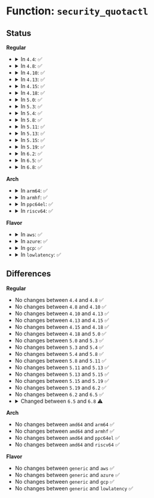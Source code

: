 # Function: <code>security_quotactl</code>

## Status
<b>Regular</b>
<ul>
<li>
<details>
<summary>In <code>4.4</code>: ✅</summary>

```c
int security_quotactl(int cmds, int type, int id, struct super_block *sb);
```

**Collision:** Unique Global

**Inline:** No

**Transformation:** False

**Instances:**

```
In security/security.c (ffffffff8133ce40)
Location: security/security.c:196
Inline: False
Direct callers:
  - fs/quota/quota.c:SyS_quotactl
  - fs/quota/quota.c:SyS_quotactl
```
**Symbols:**

```
ffffffff8133ce40-ffffffff8133cea7: security_quotactl (STB_GLOBAL)
```
</details>
</li>
<li>
<details>
<summary>In <code>4.8</code>: ✅</summary>

```c
int security_quotactl(int cmds, int type, int id, struct super_block *sb);
```

**Collision:** Unique Global

**Inline:** No

**Transformation:** False

**Instances:**

```
In security/security.c (ffffffff81372470)
Location: security/security.c:197
Inline: False
Direct callers:
  - fs/quota/quota.c:SyS_quotactl
  - fs/quota/quota.c:SyS_quotactl
```
**Symbols:**

```
ffffffff81372470-ffffffff813724d7: security_quotactl (STB_GLOBAL)
```
</details>
</li>
<li>
<details>
<summary>In <code>4.10</code>: ✅</summary>

```c
int security_quotactl(int cmds, int type, int id, struct super_block *sb);
```

**Collision:** Unique Global

**Inline:** No

**Transformation:** False

**Instances:**

```
In security/security.c (ffffffff81388da0)
Location: security/security.c:197
Inline: False
Direct callers:
  - fs/quota/quota.c:SyS_quotactl
  - fs/quota/quota.c:SyS_quotactl
```
**Symbols:**

```
ffffffff81388da0-ffffffff81388e07: security_quotactl (STB_GLOBAL)
```
</details>
</li>
<li>
<details>
<summary>In <code>4.13</code>: ✅</summary>

```c
int security_quotactl(int cmds, int type, int id, struct super_block *sb);
```

**Collision:** Unique Global

**Inline:** No

**Transformation:** False

**Instances:**

```
In security/security.c (ffffffff8139e110)
Location: security/security.c:768
Inline: False
Direct callers:
  - fs/quota/quota.c:SyS_quotactl
  - fs/quota/quota.c:SyS_quotactl
```
**Symbols:**

```
ffffffff8139e110-ffffffff8139e177: security_quotactl (STB_GLOBAL)
```
</details>
</li>
<li>
<details>
<summary>In <code>4.15</code>: ✅</summary>

```c
int security_quotactl(int cmds, int type, int id, struct super_block *sb);
```

**Collision:** Unique Global

**Inline:** No

**Transformation:** False

**Instances:**

```
In security/security.c (ffffffff813c3ac0)
Location: security/security.c:718
Inline: False
Direct callers:
  - fs/quota/quota.c:SyS_quotactl
  - fs/quota/quota.c:SyS_quotactl
```
**Symbols:**

```
ffffffff813c3ac0-ffffffff813c3b2d: security_quotactl (STB_GLOBAL)
```
</details>
</li>
<li>
<details>
<summary>In <code>4.18</code>: ✅</summary>

```c
int security_quotactl(int cmds, int type, int id, struct super_block *sb);
```

**Collision:** Unique Global

**Inline:** No

**Transformation:** False

**Instances:**

```
In security/security.c (ffffffff813f4160)
Location: security/security.c:295
Inline: False
Direct callers:
  - fs/quota/quota.c:kernel_quotactl
  - fs/quota/quota.c:kernel_quotactl
```
**Symbols:**

```
ffffffff813f4160-ffffffff813f41b8: security_quotactl (STB_GLOBAL)
```
</details>
</li>
<li>
<details>
<summary>In <code>5.0</code>: ✅</summary>

```c
int security_quotactl(int cmds, int type, int id, struct super_block *sb);
```

**Collision:** Unique Global

**Inline:** No

**Transformation:** False

**Instances:**

```
In security/security.c (ffffffff8140f540)
Location: security/security.c:777
Inline: False
Direct callers:
  - fs/quota/quota.c:kernel_quotactl
  - fs/quota/quota.c:kernel_quotactl
```
**Symbols:**

```
ffffffff8140f540-ffffffff8140f598: security_quotactl (STB_GLOBAL)
```
</details>
</li>
<li>
<details>
<summary>In <code>5.3</code>: ✅</summary>

```c
int security_quotactl(int cmds, int type, int id, struct super_block *sb);
```

**Collision:** Unique Global

**Inline:** No

**Transformation:** False

**Instances:**

```
In security/security.c (ffffffff8143c9d0)
Location: security/security.c:776
Inline: False
Direct callers:
  - fs/quota/quota.c:kernel_quotactl
  - fs/quota/quota.c:do_quotactl
  - fs/quota/quota.c:do_quotactl
  - fs/quota/quota.c:do_quotactl
  - fs/quota/quota.c:do_quotactl
  - fs/quota/quota.c:do_quotactl
```
**Symbols:**

```
ffffffff8143c9d0-ffffffff8143ca35: security_quotactl (STB_GLOBAL)
```
</details>
</li>
<li>
<details>
<summary>In <code>5.4</code>: ✅</summary>

```c
int security_quotactl(int cmds, int type, int id, struct super_block *sb);
```

**Collision:** Unique Global

**Inline:** No

**Transformation:** False

**Instances:**

```
In security/security.c (ffffffff81456500)
Location: security/security.c:810
Inline: False
Direct callers:
  - fs/quota/quota.c:kernel_quotactl
  - fs/quota/quota.c:do_quotactl
  - fs/quota/quota.c:do_quotactl
  - fs/quota/quota.c:do_quotactl
  - fs/quota/quota.c:do_quotactl
  - fs/quota/quota.c:do_quotactl
```
**Symbols:**

```
ffffffff81456500-ffffffff81456558: security_quotactl (STB_GLOBAL)
```
</details>
</li>
<li>
<details>
<summary>In <code>5.8</code>: ✅</summary>

```c
int security_quotactl(int cmds, int type, int id, struct super_block *sb);
```

**Collision:** Unique Global

**Inline:** No

**Transformation:** False

**Instances:**

```
In security/security.c (ffffffff814a92c0)
Location: security/security.c:953
Inline: False
Direct callers:
  - fs/quota/quota.c:kernel_quotactl
  - fs/quota/quota.c:do_quotactl
  - fs/quota/quota.c:do_quotactl
  - fs/quota/quota.c:do_quotactl
  - fs/quota/quota.c:do_quotactl
  - fs/quota/quota.c:do_quotactl
```
**Symbols:**

```
ffffffff814a92c0-ffffffff814a9318: security_quotactl (STB_GLOBAL)
```
</details>
</li>
<li>
<details>
<summary>In <code>5.11</code>: ✅</summary>

```c
int security_quotactl(int cmds, int type, int id, struct super_block *sb);
```

**Collision:** Unique Global

**Inline:** No

**Transformation:** False

**Instances:**

```
In security/security.c (ffffffff814c68c0)
Location: security/security.c:955
Inline: False
Direct callers:
  - fs/quota/quota.c:__ia32_sys_quotactl
  - fs/quota/quota.c:__x64_sys_quotactl
  - fs/quota/quota.c:do_quotactl
  - fs/quota/quota.c:do_quotactl
  - fs/quota/quota.c:do_quotactl
  - fs/quota/quota.c:do_quotactl
  - fs/quota/quota.c:do_quotactl
```
**Symbols:**

```
ffffffff814c68c0-ffffffff814c6918: security_quotactl (STB_GLOBAL)
```
</details>
</li>
<li>
<details>
<summary>In <code>5.13</code>: ✅</summary>

```c
int security_quotactl(int cmds, int type, int id, struct super_block *sb);
```

**Collision:** Unique Global

**Inline:** No

**Transformation:** False

**Instances:**

```
In security/security.c (ffffffff814cc9b0)
Location: security/security.c:979
Inline: False
Direct callers:
  - fs/quota/quota.c:__ia32_sys_quotactl
  - fs/quota/quota.c:__x64_sys_quotactl
  - fs/quota/quota.c:do_quotactl
  - fs/quota/quota.c:do_quotactl
  - fs/quota/quota.c:do_quotactl
  - fs/quota/quota.c:do_quotactl
  - fs/quota/quota.c:do_quotactl
```
**Symbols:**

```
ffffffff814cc9b0-ffffffff814cca08: security_quotactl (STB_GLOBAL)
```
</details>
</li>
<li>
<details>
<summary>In <code>5.15</code>: ✅</summary>

```c
int security_quotactl(int cmds, int type, int id, struct super_block *sb);
```

**Collision:** Unique Global

**Inline:** No

**Transformation:** False

**Instances:**

```
In security/security.c (ffffffff81525b30)
Location: security/security.c:979
Inline: False
Direct callers:
  - fs/quota/quota.c:__ia32_sys_quotactl
  - fs/quota/quota.c:__x64_sys_quotactl
  - fs/quota/quota.c:do_quotactl
  - fs/quota/quota.c:do_quotactl
  - fs/quota/quota.c:do_quotactl
  - fs/quota/quota.c:do_quotactl
  - fs/quota/quota.c:do_quotactl
```
**Symbols:**

```
ffffffff81525b30-ffffffff81525b88: security_quotactl (STB_GLOBAL)
```
</details>
</li>
<li>
<details>
<summary>In <code>5.19</code>: ✅</summary>

```c
int security_quotactl(int cmds, int type, int id, struct super_block *sb);
```

**Collision:** Unique Global

**Inline:** No

**Transformation:** False

**Instances:**

```
In security/security.c (ffffffff815b9dc0)
Location: security/security.c:978
Inline: False
Direct callers:
  - fs/quota/quota.c:__ia32_sys_quotactl
  - fs/quota/quota.c:__x64_sys_quotactl
  - fs/quota/quota.c:do_quotactl
  - fs/quota/quota.c:do_quotactl
  - fs/quota/quota.c:do_quotactl
  - fs/quota/quota.c:do_quotactl
  - fs/quota/quota.c:do_quotactl
```
**Symbols:**

```
ffffffff815b9dc0-ffffffff815b9e3d: security_quotactl (STB_GLOBAL)
```
</details>
</li>
<li>
<details>
<summary>In <code>6.2</code>: ✅</summary>

```c
int security_quotactl(int cmds, int type, int id, struct super_block *sb);
```

**Collision:** Unique Global

**Inline:** No

**Transformation:** False

**Instances:**

```
In security/security.c (ffffffff81665610)
Location: security/security.c:976
Inline: False
Direct callers:
  - fs/quota/quota.c:__ia32_sys_quotactl
  - fs/quota/quota.c:__x64_sys_quotactl
  - fs/quota/quota.c:do_quotactl
  - fs/quota/quota.c:do_quotactl
  - fs/quota/quota.c:do_quotactl
  - fs/quota/quota.c:do_quotactl
  - fs/quota/quota.c:do_quotactl
```
**Symbols:**

```
ffffffff81665610-ffffffff8166568d: security_quotactl (STB_GLOBAL)
```
</details>
</li>
<li>
<details>
<summary>In <code>6.5</code>: ✅</summary>

```c
int security_quotactl(int cmds, int type, int id, struct super_block *sb);
```

**Collision:** Unique Global

**Inline:** No

**Transformation:** False

**Instances:**

```
In security/security.c (ffffffff8169db90)
Location: security/security.c:1095
Inline: False
Direct callers:
  - fs/quota/quota.c:__ia32_sys_quotactl
  - fs/quota/quota.c:__x64_sys_quotactl
  - fs/quota/quota.c:do_quotactl
  - fs/quota/quota.c:do_quotactl
  - fs/quota/quota.c:do_quotactl
  - fs/quota/quota.c:do_quotactl
  - fs/quota/quota.c:do_quotactl
```
**Symbols:**

```
ffffffff8169db90-ffffffff8169dc0d: security_quotactl (STB_GLOBAL)
```
</details>
</li>
<li>
<details>
<summary>In <code>6.8</code>: ✅</summary>

```c
int security_quotactl(int cmds, int type, int id, const struct super_block *sb);
```

**Collision:** Unique Global

**Inline:** No

**Transformation:** False

**Instances:**

```
In security/security.c (ffffffff816da4c0)
Location: security/security.c:1138
Inline: False
Direct callers:
  - fs/quota/quota.c:__ia32_sys_quotactl
  - fs/quota/quota.c:__x64_sys_quotactl
  - fs/quota/quota.c:do_quotactl
  - fs/quota/quota.c:do_quotactl
  - fs/quota/quota.c:do_quotactl
  - fs/quota/quota.c:do_quotactl
  - fs/quota/quota.c:do_quotactl
```
**Symbols:**

```
ffffffff816da4c0-ffffffff816da53d: security_quotactl (STB_GLOBAL)
```
</details>
</li>
</ul>
<b>Arch</b>
<ul>
<li>
<details>
<summary>In <code>arm64</code>: ✅</summary>

```c
int security_quotactl(int cmds, int type, int id, struct super_block *sb);
```

**Collision:** Unique Global

**Inline:** No

**Transformation:** False

**Instances:**

```
In security/security.c (ffff800010541d68)
Location: security/security.c:810
Inline: False
Direct callers:
  - fs/quota/quota.c:kernel_quotactl
  - fs/quota/quota.c:do_quotactl
  - fs/quota/quota.c:do_quotactl
  - fs/quota/quota.c:do_quotactl
  - fs/quota/quota.c:do_quotactl
  - fs/quota/quota.c:do_quotactl
```
**Symbols:**

```
ffff800010541d68-ffff800010541ddc: security_quotactl (STB_GLOBAL)
```
</details>
</li>
<li>
<details>
<summary>In <code>armhf</code>: ✅</summary>

```c
int security_quotactl(int cmds, int type, int id, struct super_block *sb);
```

**Collision:** Unique Global

**Inline:** No

**Transformation:** False

**Instances:**

```
In security/security.c (c06f7d38)
Location: security/security.c:810
Inline: False
Direct callers:
  - fs/quota/quota.c:kernel_quotactl
  - fs/quota/quota.c:do_quotactl
  - fs/quota/quota.c:do_quotactl
  - fs/quota/quota.c:do_quotactl
```
**Symbols:**

```
c06f7d38-c06f7da4: security_quotactl (STB_GLOBAL)
```
</details>
</li>
<li>
<details>
<summary>In <code>ppc64el</code>: ✅</summary>

```c
int security_quotactl(int cmds, int type, int id, struct super_block *sb);
```

**Collision:** Unique Global

**Inline:** No

**Transformation:** False

**Instances:**

```
In security/security.c (c000000000694990)
Location: security/security.c:810
Inline: False
Direct callers:
  - fs/quota/quota.c:kernel_quotactl
  - fs/quota/quota.c:do_quotactl
  - fs/quota/quota.c:do_quotactl
  - fs/quota/quota.c:do_quotactl
```
**Symbols:**

```
c000000000694990-c000000000694a74: security_quotactl (STB_GLOBAL)
```
</details>
</li>
<li>
<details>
<summary>In <code>riscv64</code>: ✅</summary>

```c
int security_quotactl(int cmds, int type, int id, struct super_block *sb);
```

**Collision:** Unique Global

**Inline:** No

**Transformation:** False

**Instances:**

```
In security/security.c (ffffffe00039e8a8)
Location: security/security.c:810
Inline: False
Direct callers:
  - fs/quota/quota.c:kernel_quotactl
  - fs/quota/quota.c:do_quotactl
  - fs/quota/quota.c:do_quotactl
  - fs/quota/quota.c:do_quotactl
```
**Symbols:**

```
ffffffe00039e8a8-ffffffe00039e8fc: security_quotactl (STB_GLOBAL)
```
</details>
</li>
</ul>
<b>Flavor</b>
<ul>
<li>
<details>
<summary>In <code>aws</code>: ✅</summary>

```c
int security_quotactl(int cmds, int type, int id, struct super_block *sb);
```

**Collision:** Unique Global

**Inline:** No

**Transformation:** False

**Instances:**

```
In security/security.c (ffffffff8144eae0)
Location: security/security.c:810
Inline: False
Direct callers:
  - fs/quota/quota.c:kernel_quotactl
  - fs/quota/quota.c:do_quotactl
  - fs/quota/quota.c:do_quotactl
  - fs/quota/quota.c:do_quotactl
  - fs/quota/quota.c:do_quotactl
  - fs/quota/quota.c:do_quotactl
```
**Symbols:**

```
ffffffff8144eae0-ffffffff8144eb38: security_quotactl (STB_GLOBAL)
```
</details>
</li>
<li>
<details>
<summary>In <code>azure</code>: ✅</summary>

```c
int security_quotactl(int cmds, int type, int id, struct super_block *sb);
```

**Collision:** Unique Global

**Inline:** No

**Transformation:** False

**Instances:**

```
In security/security.c (ffffffff8143f530)
Location: security/security.c:810
Inline: False
Direct callers:
  - fs/quota/quota.c:kernel_quotactl
  - fs/quota/quota.c:do_quotactl
  - fs/quota/quota.c:do_quotactl
  - fs/quota/quota.c:do_quotactl
  - fs/quota/quota.c:do_quotactl
  - fs/quota/quota.c:do_quotactl
```
**Symbols:**

```
ffffffff8143f530-ffffffff8143f588: security_quotactl (STB_GLOBAL)
```
</details>
</li>
<li>
<details>
<summary>In <code>gcp</code>: ✅</summary>

```c
int security_quotactl(int cmds, int type, int id, struct super_block *sb);
```

**Collision:** Unique Global

**Inline:** No

**Transformation:** False

**Instances:**

```
In security/security.c (ffffffff8144ab80)
Location: security/security.c:810
Inline: False
Direct callers:
  - fs/quota/quota.c:kernel_quotactl
  - fs/quota/quota.c:do_quotactl
  - fs/quota/quota.c:do_quotactl
  - fs/quota/quota.c:do_quotactl
  - fs/quota/quota.c:do_quotactl
  - fs/quota/quota.c:do_quotactl
```
**Symbols:**

```
ffffffff8144ab80-ffffffff8144abd8: security_quotactl (STB_GLOBAL)
```
</details>
</li>
<li>
<details>
<summary>In <code>lowlatency</code>: ✅</summary>

```c
int security_quotactl(int cmds, int type, int id, struct super_block *sb);
```

**Collision:** Unique Global

**Inline:** No

**Transformation:** False

**Instances:**

```
In security/security.c (ffffffff81461f50)
Location: security/security.c:810
Inline: False
Direct callers:
  - fs/quota/quota.c:kernel_quotactl
  - fs/quota/quota.c:do_quotactl
  - fs/quota/quota.c:do_quotactl
  - fs/quota/quota.c:do_quotactl
  - fs/quota/quota.c:do_quotactl
  - fs/quota/quota.c:do_quotactl
```
**Symbols:**

```
ffffffff81461f50-ffffffff81461fa8: security_quotactl (STB_GLOBAL)
```
</details>
</li>
</ul>

## Differences
<b>Regular</b>
<ul>
<li>
No changes between <code>4.4</code> and <code>4.8</code> ✅
</li>
<li>
No changes between <code>4.8</code> and <code>4.10</code> ✅
</li>
<li>
No changes between <code>4.10</code> and <code>4.13</code> ✅
</li>
<li>
No changes between <code>4.13</code> and <code>4.15</code> ✅
</li>
<li>
No changes between <code>4.15</code> and <code>4.18</code> ✅
</li>
<li>
No changes between <code>4.18</code> and <code>5.0</code> ✅
</li>
<li>
No changes between <code>5.0</code> and <code>5.3</code> ✅
</li>
<li>
No changes between <code>5.3</code> and <code>5.4</code> ✅
</li>
<li>
No changes between <code>5.4</code> and <code>5.8</code> ✅
</li>
<li>
No changes between <code>5.8</code> and <code>5.11</code> ✅
</li>
<li>
No changes between <code>5.11</code> and <code>5.13</code> ✅
</li>
<li>
No changes between <code>5.13</code> and <code>5.15</code> ✅
</li>
<li>
No changes between <code>5.15</code> and <code>5.19</code> ✅
</li>
<li>
No changes between <code>5.19</code> and <code>6.2</code> ✅
</li>
<li>
No changes between <code>6.2</code> and <code>6.5</code> ✅
</li>
<li>
<details>
<summary>Changed between <code>6.5</code> and <code>6.8</code> ⚠️</summary>
<ul>
<li>
<b>Param type changed. </b>
<code>struct super_block *sb</code> ➡️ <code>const struct super_block *sb</code>
</li>
</ul>
</details>
</li>
</ul>
<b>Arch</b>
<ul>
<li>
No changes between <code>amd64</code> and <code>arm64</code> ✅
</li>
<li>
No changes between <code>amd64</code> and <code>armhf</code> ✅
</li>
<li>
No changes between <code>amd64</code> and <code>ppc64el</code> ✅
</li>
<li>
No changes between <code>amd64</code> and <code>riscv64</code> ✅
</li>
</ul>
<b>Flavor</b>
<ul>
<li>
No changes between <code>generic</code> and <code>aws</code> ✅
</li>
<li>
No changes between <code>generic</code> and <code>azure</code> ✅
</li>
<li>
No changes between <code>generic</code> and <code>gcp</code> ✅
</li>
<li>
No changes between <code>generic</code> and <code>lowlatency</code> ✅
</li>
</ul>
